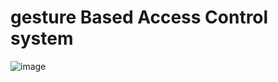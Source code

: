 # gesture Based Access Control system
![image](https://github.com/user-attachments/assets/b5ca6c2e-ebc2-46a9-9ec7-03eb28841c08)
